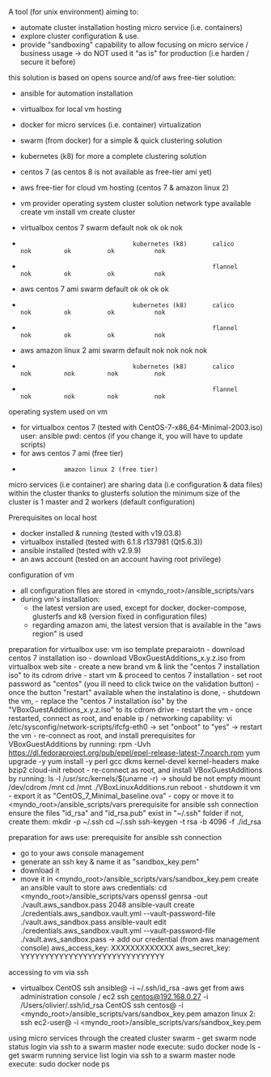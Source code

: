 A tool (for unix environment) aiming to:
- automate cluster installation hosting micro service (i.e. containers)
- explore cluster configuration & use.
- provide "sandboxing" capability to allow focusing on micro service / business usage -> do NOT used it "as is" for production (i.e harden / secure it before)

this solution is based on opens source and/of aws free-tier solution:
 - ansible for automation installation
 - virtualbox for local vm hosting
 - docker for micro services (i.e. container) virtualization
 - swarm (from docker) for a simple & quick clustering solution
 - kubernetes (k8) for more a complete clustering solution
 - centos 7 (as centos 8 is not available as free-tier ami yet)
 - aws free-tier for cloud vm hosting (centos 7 & amazon linux 2)

- vm provider    operating system    cluster solution      network type    available   create vm   install vm   create cluster
- virtualbox     centos 7            swarm                 default         nok         ok          ok           nok
-                                    kubernetes (k8)       calico          nok         ok          ok           nok
-                                                          flannel         nok         ok          ok           nok
- aws            centos 7 ami        swarm                 default         ok          ok          ok           ok
-                                    kubernetes (k8)       calico          nok         ok          ok           nok
-                                                          flannel         nok         ok          ok           nok
- aws            amazon linux 2 ami  swarm                 default         nok         nok         nok          nok
-                                    kubernetes (k8)       calico          nok         nok         nok          nok
-                                                          flannel         nok         nok         nok          nok

operating system used on vm
- for virtualbox  centos 7 (tested with CentOS-7-x86_64-Minimal-2003.iso) user: ansible pwd: centos (if you change it, you will have to update scripts)
- for aws         centos 7 ami   (free tier)
-                 amazon linux 2 (free tier)

micro services (i.e container) are sharing data (i.e configuration & data files) within the cluster thanks to glusterfs solution
the minimum size of the cluster is 1 master and 2 workers (default configuration)

Prerequisites on local host
- docker installed & running (tested with v19.03.8)
- virtualbox installed (tested with 6.1.8 r137981 (Qt5.6.3))
- ansible installed (tested with v2.9.9)
- an aws account (tested on an account having root privilege)

configuration of vm
- all configuration files are stored in <myndo_root>/ansible_scripts/vars
- during vm's installation:
  - the latest version are used, except for docker, docker-compose, glusterfs and k8 (version fixed in configuration files)
  - regarding amazon ami, the latest version that is available in the "aws region" is used

preparation for virtualbox use:
  vm iso template preparaiotn
    - download centos 7 installation iso
    - download VBoxGuestAdditions_x.y.z.iso from virtualbox web site
    - create a new brand vm & link the "centos 7 installation iso" to its cdrom drive
    - start vm & proceed to centos 7 installation
      - set root password as "centos" (you ill need to click twice on the validation button)
      - once the button "restart" available when the instalatino is done,
        - shutdown the vm,
        - replace the "centos 7 installation iso" by the "VBoxGuestAdditions_x.y.z.iso" to its cdrom drive
        - restart the vm
    - once restarted, connect as root, and enable ip / networking capability:
      vi /etc/sysconfig/network-scripts/ifcfg-eth0
      -> set "onboot" to "yes"
      -> restart the vm
    - re-connect as root, and install prerequisites for VBoxGuestAdditions by running:
        rpm -Uvh https://dl.fedoraproject.org/pub/epel/epel-release-latest-7.noarch.rpm
        yum upgrade -y
        yum install -y perl gcc dkms kernel-devel kernel-headers make bzip2 cloud-init
        reboot
    - re-connect as root, and install VBoxGuestAdditions by running:
        ls -l /usr/src/kernels/$(uname -r)
        -> should be not empty
        mount /dev/cdrom /mnt
        cd /mnt
        ./VBoxLinuxAdditions.run
        reboot
    - shutdown it vm
    - export it as "CentOS_7_Minimal_baseline.ova"
    - copy or move it to <myndo_root>/ansible_scripts/vars
  prerequisite for ansible ssh connection
    ensure the files "id_rsa" and "id_rsa.pub" exist in "~/.ssh" folder
    if not, create them:
    mkdir -p ~/.ssh
    cd ~/.ssh
    ssh-keygen -t rsa -b 4096 -f ./id_rsa

preparation for aws use:
  prerequisite for ansible ssh connection
  - go to your aws console management
  - generate an ssh key & name it as "sandbox_key.pem"
  - download it
  - move it in <myndo_root>/ansible_scripts/vars/sandbox_key.pem
  create an ansible vault to store aws credentials:
    cd <myndo_root>/ansible_scripts/vars
    openssl genrsa -out ./vault.aws_sandbox.pass 2048
    ansible-vault create ./credentials.aws_sandbox.vault.yml --vault-password-file ./vault.aws_sandbox.pass
    ansible-vault edit ./credentials.aws_sandbox.vault.yml --vault-password-file ./vault.aws_sandbox.pass
    -> add our credential (from aws management console)
    aws_access_key: XXXXXXXXXXXXX
    aws_secret_key: YYYYYYYYYYYYYYYYYYYYYYYYYYYYYY

accessing to vm via ssh
- virtualbox
    CentOS
      ssh ansible@<ip from ansible inventory file> -i  ~/.ssh/id_rsa
-aws
  get <vm dns name> from aws administration console / ec2
  ssh centos@192.168.0.27 -i /Users/olivier/.ssh/id_rsa
  CentOS
    ssh centos@<vm dns name> -i  <myndo_root>/ansible_scripts/vars/sandbox_key.pem
  amazon linux 2:
    ssh ec2-user@<vm dns name> -i  <myndo_root>/ansible_scripts/vars/sandbox_key.pem

using micro services through the created cluster
  swarm
    - get swarm node status
      login via ssh to a swarm master node
      execute: sudo docker node ls
    - get swarm running service list
      login via ssh to a swarm master node
      execute: sudo docker node ps

